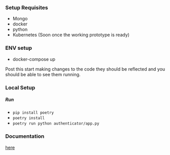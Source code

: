 ### Setup Requisites
 - Mongo
 - docker
 - python
 - Kubernetes (Soon once the working prototype is ready)

### ENV setup
 - docker-compose up

Post this start making changes to the code they should be reflected and you should be able to see them running.

### Local Setup

##### Run

 - ```pip install poetry```
 - ```poetry install```
 - ```poetry run python authenticator/app.py```

### Documentation
[here](https://pratapaprasanna.github.io/authenticator/)

